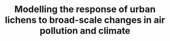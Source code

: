 ---
title: "Modelling the response of urban lichens to broad-scale changes in air pollution and climate"
collection: publications
permalink: /publication/2022-urban-lichens
sdate: 2022-10-01
venue: 'Environmental Pollution'
paperurl: 'https://doi.org/10.1016/j.envpol.2022.120330'
citation: 'Rocha, B., Matos, P., Giordani, P., Piret, L., Branquinho, C., Casanelles-Abella, J., ... & Pinho, P. (2022). Modelling the response of urban lichens to broad-scale changes in air pollution and climate. Environmental Pollution, 315, 120330.'
--- 